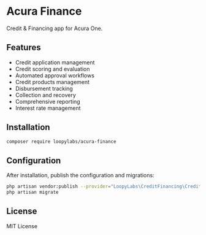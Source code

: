 # Acura Finance

Credit & Financing app for Acura One.

## Features

- Credit application management
- Credit scoring and evaluation
- Automated approval workflows
- Credit products management
- Disbursement tracking
- Collection and recovery
- Comprehensive reporting
- Interest rate management

## Installation

```bash
composer require loopylabs/acura-finance
```

## Configuration

After installation, publish the configuration and migrations:

```bash
php artisan vendor:publish --provider="LoopyLabs\CreditFinancing\CreditFinancingServiceProvider"
php artisan migrate
```

## License

MIT License